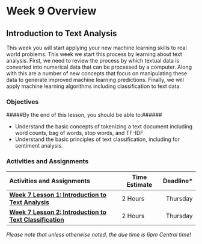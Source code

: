 # Week 9 Overview #
## Introduction to Text Analysis ##

This week you will start applying your new machine learning skills to
real world problems. This week we start this process by learning about
text analysis. First, we need to review the process by which textual
data is converted into numerical data that can be processed by a
computer. Along with this are a number of new concepts that focus on
manipulating these data to generate improved machine learning
predictions. Finally, we will apply machine learning algorithms
including classification to text data.

### Objectives ###

#####By the end of this lesson, you should be able to:######

- Understand the basic concepts of tokenizing a text document including
word counts, bag of words, stop words, and TF-IDF
- Understand the basic principles of text classification, including for
sentiment analysis.


### Activities and Assignments ###

|Activities and Assignments | Time Estimate | Deadline* |
|:------| -----|-------:|
|**[Week 7 Lesson 1: Introduction to Text Analysis](lesson1.md)**| 2 Hours |Thursday|
|**[Week 7 Lesson 2: Introduction to Text Classification](lesson2.md)**| 2 Hours | Thursday |

*Please note that unless otherwise noted, the due time is 6pm Central time!*
